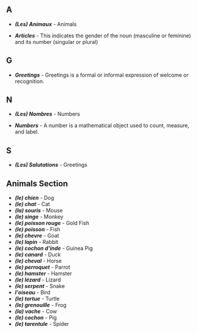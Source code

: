 ## A

- ***(Les) Animaux*** - Animals

- ***Articles*** -  This indicates the gender of the noun (masculine or feminine) and its number (singular or plural)

## G

- ***Greetings*** - Greetings is a formal or informal expression of welcome or recognition.

## N

- ***(Les) Nombres*** - Numbers

- ***Numbers*** - A number is a mathematical object used to count, measure, and label.

## S

- ***(Les) Salutations*** - Greetings

## Animals Section

- ***(le) chien*** - Dog
- ***(le) chat*** - Cat
- ***(la) souris*** - Mouse
- ***(le) singe*** - Monkey
- ***(le) poisson rouge*** - Gold Fish
- ***(le) poisson*** - Fish
- ***(le) chevre*** - Goat
- ***(le) lapin*** - Rabbit
- ***(le) cochon d'inde*** - Guinea Pig
- ***(le) canard*** - Duck
- ***(le) cheval*** - Horse
- ***(le) perroquet*** - Parrot
- ***(le) hamster*** - Hamster
- ***(le) lézard*** - Lizard
- ***(le) serpent*** - Snake
- ***l'oiseau*** - Bird
- ***(le) tortue*** - Turtle
- ***(le) grenouille*** - Frog
- ***(la) vache*** - Cow
- ***(le) cochon*** - Pig
- ***(le) tarentule*** - Spider